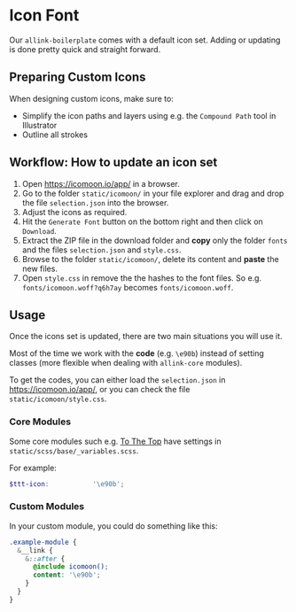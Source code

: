 # Icon Font

Our `allink-boilerplate` comes with a default icon set. Adding or updating is done pretty quick and straight forward.

## Preparing Custom Icons

When designing custom icons, make sure to:

- Simplify the icon paths and layers using e.g. the `Compound Path` tool in Illustrator
- Outline all strokes

## Workflow: How to update an icon set

1. Open <a href="https://icomoon.io/app/" target="_blank">https://icomoon.io/app/</a> in a browser.
2. Go to the folder `static/icomoon/` in your file explorer and drag and drop the file `selection.json` into the browser.
3. Adjust the icons as required.
4. Hit the `Generate Font` button on the bottom right and then click on `Download`.
5. Extract the ZIP file in the download folder and <strong>copy</strong> only the folder `fonts` and the files `selection.json` and `style.css`.
6. Browse to the folder `static/icomoon/`, delete its content and <strong>paste</strong> the new files.
7. Open `style.css` in remove the the hashes to the font files. So e.g. `fonts/icomoon.woff?q6h7ay` becomes `fonts/icomoon.woff`.

## Usage

Once the icons set is updated, there are two main situations you will use it.

Most of the time we work with the <strong>code</strong> (e.g. `\e90b`) instead of setting classes (more flexible when dealing with `allink-core` modules).

To get the codes, you can either load the `selection.json` in <a href="https://icomoon.io/app/" target="_blank">https://icomoon.io/app/</a>, or you can check the file `static/icomoon/style.css`.

### Core Modules

Some core modules such e.g. [To The Top](../modules/ttt.md) have settings in `static/scss/base/_variables.scss`.

For example:

```SCSS
$ttt-icon:           '\e90b';
```

### Custom Modules

In your custom module, you could do something like this:

```SCSS
.example-module {
  &__link {
    &::after {
      @include icomoon();
      content: '\e90b';
    }
  }
}
```
